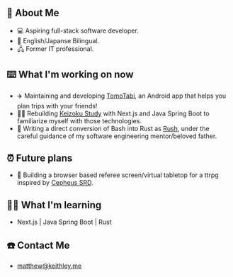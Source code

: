 ## 📖 About Me
  - 💻 Aspiring full-stack software developer.
  - 🗾 English/Japanse Bilingual.
  - 🖧 Former IT professional.

## ⌨️ What I'm working on now
  - ✈️ Maintaining and developing [TomoTabi](https://github.com/tomo-tabi), an Android app that helps you plan trips with your friends!
  - 👨‍🎓 Rebuilding [Keizoku Study](https://github.com/Raeki/keizoku-study) with Next.js and Java Spring Boot to familiarize myself with those technologies.
  - 🦀 Writing a direct conversion of Bash into Rust as [Rush](https://github.com/kalebskeithley/rush), under the careful guidance of my software engineering mentor/beloved father.

## ⏰ Future plans
  - 👾 Building a browser based referee screen/virtual tabletop for a ttrpg inspired by [Cepheus SRD](https://www.orffenspace.com/cepheus-srd/).

## 👨‍🎓 What I'm learning
  - Next.js | Java Spring Boot | Rust

## ☎️ Contact Me
  - matthew@keithley.me
